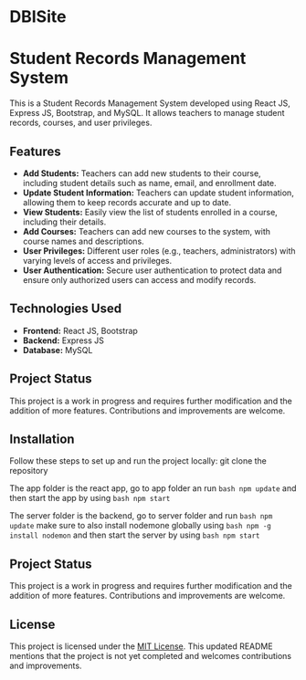 # DBISite
# Student Records Management System

This is a Student Records Management System developed using React JS, Express JS, Bootstrap, and MySQL. It allows teachers to manage student records, courses, and user privileges.

## Features
- **Add Students:** Teachers can add new students to their course, including student details such as name, email, and enrollment date.
- **Update Student Information:** Teachers can update student information, allowing them to keep records accurate and up to date.
- **View Students:** Easily view the list of students enrolled in a course, including their details.
- **Add Courses:** Teachers can add new courses to the system, with course names and descriptions.
- **User Privileges:** Different user roles (e.g., teachers, administrators) with varying levels of access and privileges.
- **User Authentication:** Secure user authentication to protect data and ensure only authorized users can access and modify records.

## Technologies Used
- **Frontend:** React JS, Bootstrap
- **Backend:** Express JS
- **Database:** MySQL

## Project Status
This project is a work in progress and requires further modification and the addition of more features. Contributions and improvements are welcome.

## Installation
Follow these steps to set up and run the project locally:
git clone the repository

The app folder is the react app, 
go to app  folder an run ```bash npm update``` 
and then start the app by using 
```bash npm start```

The server folder is the backend, 
go to server folder and run ```bash npm update``` 
make sure to also install nodemone globally using 
```bash npm -g install nodemon```
and then start the server by using 
```bash npm start```

## Project Status
This project is a work in progress and requires further modification and the addition of more features. Contributions and improvements are welcome.

## License
This project is licensed under the [MIT License](https://opensource.org/license/mit/).
This updated README mentions that the project is not yet completed and welcomes contributions and improvements.
